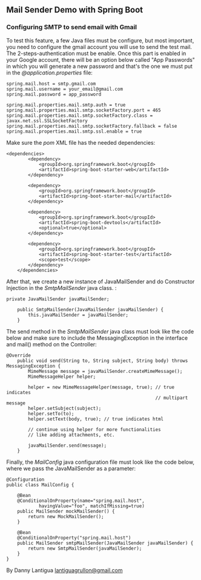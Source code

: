 ## Mail Sender Demo with Spring Boot

### Configuring SMTP to send email with Gmail

To test this feature, a few Java files must be configure, but most important, you need to configure the gmail account you will use to send the test mail. The 2-steps-authentication must be enable. Once this part is enabled in your Google account, there will be an option below called "App Passwords" in which you will generate a new password and that's the one we must put in the *@application.properties* file:

```
spring.mail.host = smtp.gmail.com
spring.mail.username = your_email@gmail.com
spring.mail.password = app_password

spring.mail.properties.mail.smtp.auth = true
spring.mail.properties.mail.smtp.socketFactory.port = 465
spring.mail.properties.mail.smtp.socketFactory.class = javax.net.ssl.SSLSocketFactory
spring.mail.properties.mail.smtp.socketFactory.fallback = false
spring.mail.properties.mail.smtp.ssl.enable = true
```

Make sure the *pom* XML file has the needed dependencies:

```
<dependencies>
		<dependency>
			<groupId>org.springframework.boot</groupId>
			<artifactId>spring-boot-starter-web</artifactId>
		</dependency>

		<dependency>
			<groupId>org.springframework.boot</groupId>
			<artifactId>spring-boot-starter-mail</artifactId>
		</dependency>

	    <dependency>
	        <groupId>org.springframework.boot</groupId>
	        <artifactId>spring-boot-devtools</artifactId>
	        <optional>true</optional>
	    </dependency>

		<dependency>
			<groupId>org.springframework.boot</groupId>
			<artifactId>spring-boot-starter-test</artifactId>
			<scope>test</scope>
		</dependency>
	</dependencies>
```

After that, we create a new instance of JavaMailSender and do Constructor Injection in the *SmtpMailSender* java class. :

```
private JavaMailSender javaMailSender;

	public SmtpMailSender(JavaMailSender javaMailSender) {
		this.javaMailSender = javaMailSender;
	}
```

The send method in the *SmtpMailSender* java class must look like the code below and make sure to include the MessagingException in the interface and mail() method on the Controller:

```
@Override
	public void send(String to, String subject, String body) throws MessagingException {
		MimeMessage message = javaMailSender.createMimeMessage();
		MimeMessageHelper helper;

		helper = new MimeMessageHelper(message, true); // true indicates
 					  				                   // multipart message
		helper.setSubject(subject);
		helper.setTo(to);
		helper.setText(body, true); // true indicates html

		// continue using helper for more functionalities
        // like adding attachments, etc.  

		javaMailSender.send(message);
	}
```

Finally, the *MailConfig* java configuration file must look like the code below, where we pass the JavaMailSender as a parameter:

```
@Configuration
public class MailConfig {

	@Bean
	@ConditionalOnProperty(name="spring.mail.host",
			havingValue="foo", matchIfMissing=true)
	public MailSender mockMailSender() {
		return new MockMailSender();
	}

	@Bean
	@ConditionalOnProperty("spring.mail.host")
	public MailSender smtpMailSender(JavaMailSender javaMailSender) {
		return new SmtpMailSender(javaMailSender);
	}
}
```

By Danny Lantigua
lantiguagrullon@gmail.com
